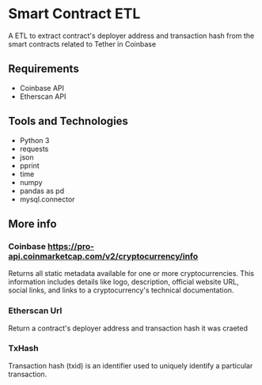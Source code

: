 # Smart Contract ETL
 A ETL to extract contract's deployer address and transaction hash from the smart contracts related to Tether in Coinbase

## Requirements
- Coinbase API
- Etherscan API 

## Tools and Technologies
- Python 3
- requests
- json
- pprint
- time
- numpy 
- pandas as pd
- mysql.connector

## More info
### Coinbase https://pro-api.coinmarketcap.com/v2/cryptocurrency/info
Returns all static metadata available for one or more cryptocurrencies. This information includes details like logo, description, official website URL, social links, and links to a cryptocurrency's technical documentation.
### Etherscan Url
Return a contract's deployer address and transaction hash it was craeted
### TxHash
Transaction hash (txid) is an identifier used to uniquely identify a particular transaction.
